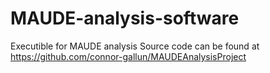 # MAUDE-analysis-software
Executible for MAUDE analysis
Source code can be found at https://github.com/connor-gallun/MAUDEAnalysisProject
